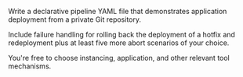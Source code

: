 Write a declarative pipeline YAML file that demonstrates application deployment from a private Git repository.

Include failure handling for rolling back the deployment of a hotfix and redeployment plus at least five more abort scenarios of your choice.

You're free to choose instancing, application, and other relevant tool mechanisms.

